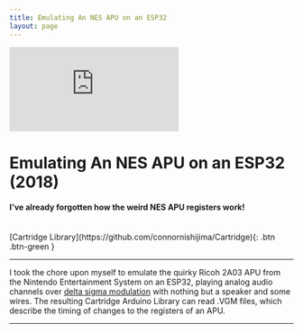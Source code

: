 ```yaml
---
title: Emulating An NES APU on an ESP32
layout: page
---
```


<iframe class="youtube-video" src="https://www.youtube.com/embed/UeyzAdZLLOk" title="YouTube video player" frameborder="0" allow="accelerometer; autoplay; clipboard-write; encrypted-media; gyroscope; picture-in-picture; web-share" allowfullscreen></iframe>

# **Emulating An NES APU on an ESP32 (2018)**

#### I've already forgotten how the weird NES APU registers work!

<br>
[Cartridge Library](https://github.com/connornishijima/Cartridge){: .btn .btn-green }

--------------------------------------------

<blurb>I took the chore upon myself to emulate the quirky Ricoh 2A03 APU from the Nintendo Entertainment System on an ESP32, playing analog audio channels over [delta sigma modulation](https://en.wikipedia.org/wiki/Delta-sigma_modulation) with nothing but a speaker and some wires. The resulting Cartridge Arduino Library can read .VGM files, which describe the timing of changes to the registers of an APU.</blurb>

--------------------------------------------

